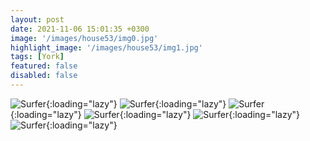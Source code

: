 ```yaml
---
layout: post
date: 2021-11-06 15:01:35 +0300
image: '/images/house53/img0.jpg'
highlight_image: '/images/house53/img1.jpg'
tags: [York]
featured: false
disabled: false
---
```


![Surfer]({{site.baseurl}}/images/house53/img3.jpg){:loading="lazy"}
![Surfer]({{site.baseurl}}/images/house53/img4.jpg){:loading="lazy"}
![Surfer]({{site.baseurl}}/images/house53/img5.jpg){:loading="lazy"}
![Surfer]({{site.baseurl}}/images/house53/img6.jpg){:loading="lazy"}
![Surfer]({{site.baseurl}}/images/house53/img7.jpg){:loading="lazy"}
![Surfer]({{site.baseurl}}/images/house53/img8.jpg){:loading="lazy"} 